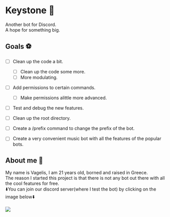 # Keystone 🤖
Another bot for Discord. <br/>
A hope for something big.


## Goals ⚽

- [ ] Clean up the code a bit.
    - [ ] Clean up the code some more.
    - [ ] More modulating.
- [ ] Add permissions to certain commands.
    - [ ] Make permissions alittle more advanced.
- [ ] Test and debug the new features.
- [ ] Clean up the root directory.
- [ ] Create a /prefix command to change the prefix of the bot.
- [ ] Create a very convenient music bot with all the features of the popular bots.


## About me 🤷
My name is Vagelis, I am 21 years old, borned and raised in Greece.<br/>
The reason I started this project is that there is not any bot out there with all the cool features for free.<br/>
⬇️You can join our discord server(where I test the bot) by clicking on the image below⬇️
<br/>
<br/>
<a href="https://discord.gg/3fS2vEB"><img src="https://i.imgur.com/OUvlR93.png"></a>
